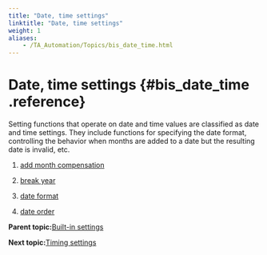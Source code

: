 ```yaml
--- 
title: "Date, time settings"
linktitle: "Date, time settings"
weight: 1
aliases: 
    - /TA_Automation/Topics/bis_date_time.html
---
```

# Date, time settings {#bis_date_time .reference}

Setting functions that operate on date and time values are classified as date and time settings. They include functions for specifying the date format, controlling the behavior when months are added to a date but the resulting date is invalid, etc.

1.  [add month compensation](../../TA_Automation/Topics/bis_add_month_compensation.html)  

2.  [break year](../../TA_Automation/Topics/bis_break_year.html)  

3.  [date format](../../TA_Automation/Topics/bis_date_format.html)  

4.  [date order](../../TA_Automation/Topics/bis_date_order.html)  


**Parent topic:**[Built-in settings](../../TA_Automation/Topics/bis_Built_in_settings.html)

**Next topic:**[Timing settings](../../TA_Automation/Topics/bis_timing.html)

